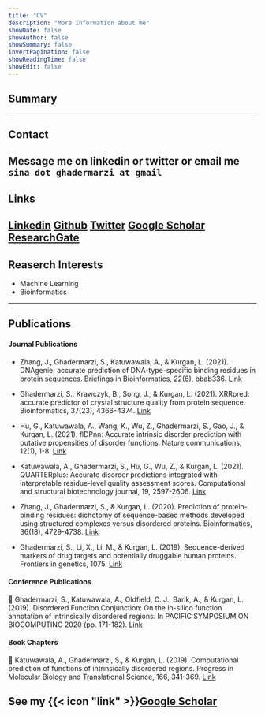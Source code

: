 ```yaml
---
title: "CV"
description: "More information about me"
showDate: false
showAuthor: false
showSummary: false
invertPagination: false
showReadingTime: false
showEdit: false
---
```

## Summary

---
## Contact
Message me on linkedin or twitter or email me
`sina dot ghadermarzi at gmail`
---
## Links
[Linkedin](https://www.linkedin.com/in/sina-ghadermarzi/)
[Github](https://github.com/sinaghadermarzi)
[Twitter](https://twitter.com/GhadermarziSina)
[Google Scholar](https://scholar.google.com/citations?user=AcpzHc8AAAAJ&hl=en)
[ResearchGate]()
---
## Reaserch Interests
- Machine Learning 
- Bioinformatics
---
## Publications 

#### Journal Publications
- Zhang, J., Ghadermarzi, S., Katuwawala, A., & Kurgan, L. (2021). DNAgenie: accurate prediction of DNA-type-specific binding residues in protein sequences. Briefings in Bioinformatics, 22(6), bbab336. [Link](https://doi.org/10.1093/bib/bbab336)

- Ghadermarzi, S., Krawczyk, B., Song, J., & Kurgan, L. (2021). XRRpred: accurate predictor of crystal structure quality from protein sequence. Bioinformatics, 37(23), 4366-4374. [Link](https://doi.org/10.1093/bioinformatics/btab509)

- Hu, G., Katuwawala, A., Wang, K., Wu, Z., Ghadermarzi, S., Gao, J., & Kurgan, L. (2021). flDPnn: Accurate intrinsic disorder prediction with putative propensities of disorder functions. Nature communications, 12(1), 1-8. [Link](https://doi.org/10.1038/s41467-021-24773-7)

- Katuwawala, A., Ghadermarzi, S., Hu, G., Wu, Z., & Kurgan, L. (2021). QUARTERplus: Accurate disorder predictions integrated with interpretable residue-level quality assessment scores. Computational and structural biotechnology journal, 19, 2597-2606. [Link](https://doi.org/10.1016/j.csbj.2021.04.066)

- Zhang, J., Ghadermarzi, S., & Kurgan, L. (2020). Prediction of protein-binding residues: dichotomy of sequence-based methods developed using structured complexes versus disordered proteins. Bioinformatics, 36(18), 4729-4738. [Link](https://doi.org/10.1093/bioinformatics/btaa573)

- Ghadermarzi, S., Li, X., Li, M., & Kurgan, L. (2019). Sequence-derived markers of drug targets and potentially druggable human proteins. Frontiers in genetics, 1075. [Link](https://doi.org/10.3389/fgene.2019.01075)


#### Conference Publications
	Ghadermarzi, S., Katuwawala, A., Oldfield, C. J., Barik, A., & Kurgan, L. (2019). Disordered Function Conjunction: On the in-silico function annotation of intrinsically disordered regions. In PACIFIC SYMPOSIUM ON BIOCOMPUTING 2020 (pp. 171-182). [Link](https://doi.org/10.1142/9789811215636_0016)

#### Book Chapters
	Katuwawala, A., Ghadermarzi, S., & Kurgan, L. (2019). Computational prediction of functions of intrinsically disordered regions. Progress in Molecular Biology and Translational Science, 166, 341-369. [Link](https://doi.org/10.1016/bs.pmbts.2019.04.006)




See my {{< icon "link" >}}[Google Scholar](https://scholar.google.com/citations?user=AcpzHc8AAAAJ&hl=en)
---

